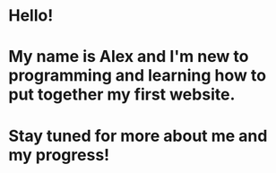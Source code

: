 # Hello! 

# My name is Alex and I'm new to programming and learning how to put together my first website.

# Stay tuned for more about me and my progress!
